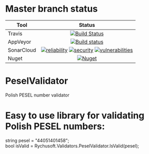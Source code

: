 # Master branch status
Tool  | Status
-------- | :------------:
Travis | [![Build Status](https://travis-ci.org/Rychu-Pawel/PeselValidator.svg?branch=master)](https://travis-ci.org/Rychu-Pawel/PeselValidator)
AppVeyor | [![Build status](https://ci.appveyor.com/api/projects/status/8jdf8c2wpuhqvpcn/branch/master?svg=true)](https://ci.appveyor.com/project/Rychu-Pawel/peselvalidator/branch/master)
SonarCloud | [![reliability](https://sonarcloud.io/api/project_badges/measure?project=PeselValidator&metric=reliability_rating)](https://sonarcloud.io/dashboard?id=PeselValidator) [![security](https://sonarcloud.io/api/project_badges/measure?project=PeselValidator&metric=security_rating)](https://sonarcloud.io/dashboard?id=PeselValidator) [![vulnerabilities](https://sonarcloud.io/api/project_badges/measure?project=PeselValidator&metric=vulnerabilities)](https://sonarcloud.io/dashboard?id=PeselValidator)
Nuget | [![Nuget](https://img.shields.io/nuget/v/rychusoft.validators.peselvalidator.svg?style=flat)](https://www.nuget.org/packages/Rychusoft.Validators.PeselValidator/)

# PeselValidator
Polish PESEL number validator

# Easy to use library for validating Polish PESEL numbers:
string pesel = "44051401458"; <br />
bool isValid = Rychusoft.Validators.PeselValidator.IsValid(pesel);

